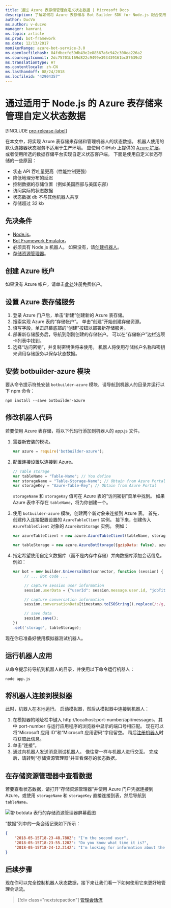 ```yaml
---
title: 通过 Azure 表存储管理自定义状态数据 | Microsoft Docs
description: 了解如何将 Azure 表存储与 Bot Builder SDK for Node.js 配合使用来保存和检索状态数据。
author: DucVo
ms.author: v-ducvo
manager: kamrani
ms.topic: article
ms.prod: bot-framework
ms.date: 12/13/2017
monikerRange: azure-bot-service-3.0
ms.openlocfilehash: 84fdbecfe59db49e2e88567a6c942c300ea226a2
ms.sourcegitcommit: 2dc75701b169d822c9499e393439161bc87639d2
ms.translationtype: HT
ms.contentlocale: zh-CN
ms.lasthandoff: 08/24/2018
ms.locfileid: "42904357"
---
```

# <a name="manage-custom-state-data-with-azure-table-storage-for-nodejs"></a>通过适用于 Node.js 的 Azure 表存储来管理自定义状态数据

[!INCLUDE [pre-release-label](../includes/pre-release-label-v3.md)]

在本文中，将实现 Azure 表存储来存储和管理机器人的状态数据。 机器人使用的默认连接器状态服务不适用于生产环境。 应使用 GitHub 上提供的 [Azure 扩展](https://www.npmjs.com/package/botbuilder-azure)，或者使用所选的数据存储平台实现自定义状态客户端。 下面是使用自定义状态存储的一些原因：

- 状态 API 吞吐量更高（性能控制更强）
- 降低地理分布的延迟
- 控制数据的存储位置（例如美国西部与美国东部）
- 访问实际的状态数据
- 状态数据 db 不与其他机器人共享
- 存储超过 32 kb

## <a name="prerequisites"></a>先决条件

- [Node.js](https://nodejs.org/en/)。
- [Bot Framework Emulator](~/bot-service-debug-emulator.md)。
- 必须具有 Node.js 机器人。 如果没有，请[创建机器人](bot-builder-nodejs-quickstart.md)。 
- [存储资源管理器](http://storageexplorer.com/)。

## <a name="create-azure-account"></a>创建 Azure 帐户
如果没有 Azure 帐户，请单击[此处](https://azure.microsoft.com/en-us/free/)注册免费帐户。

## <a name="set-up-the-azure-table-storage-service"></a>设置 Azure 表存储服务
1. 登录 Azure 门户后，单击“新建”创建新的 Azure 表存储。 
2. 搜索实现 Azure 表的“存储帐户”。 单击“创建”开始创建存储资源。 
3. 填写字段，单击屏幕底部的“创建”按钮以部署新存储服务。 
4. 部署新存储服务后，导航到刚刚创建的存储帐户。 可以在“存储帐户”边栏选项卡列表中找到。
4. 选择“访问密钥”，并复制密钥供将来使用。 机器人将使用存储帐户名称和密钥来调用存储服务以保存状态数据。

## <a name="install-botbuilder-azure-module"></a>安装 botbuilder-azure 模块

要从命令提示符处安装 `botbuilder-azure` 模块，请导航到机器人的目录并运行以下 npm 命令：

```nodejs
npm install --save botbuilder-azure
```

## <a name="modify-your-bot-code"></a>修改机器人代码

若要使用 Azure 表存储，将以下代码行添加到机器人的 app.js 文件。

1. 需要新安装的模块。

   ```javascript
   var azure = require('botbuilder-azure'); 
   ```

2. 配置连接设置以连接到 Azure。
   ```javascript
   // Table storage
   var tableName = "Table-Name"; // You define
   var storageName = "Table-Storage-Name"; // Obtain from Azure Portal
   var storageKey = "Azure-Table-Key"; // Obtain from Azure Portal
   ```
   `storageName` 和 `storageKay` 值可在 Azure 表的“访问密钥”菜单中找到。 如果 Azure 表中不存在 `tableName`，将为你创建一个。

3. 使用 `botbuilder-azure` 模块，创建两个新对象来连接到 Azure 表。 首先，创建传入连接配置设置的 `AzureTableClient` 实例。 接下来，创建传入 `AzureTableClient` 对象的 `AzureBotStorage` 实例。 例如：

   ```javascript
   var azureTableClient = new azure.AzureTableClient(tableName, storageName, storageKey);

   var tableStorage = new azure.AzureBotStorage({gzipData: false}, azureTableClient);
   ```

4. 指定希望使用自定义数据库（而不是内存中存储）并向数据库添加会话信息。 例如：

   ```javascript
   var bot = new builder.UniversalBot(connector, function (session) {
        // ... Bot code ...

        // capture session user information
        session.userData = {"userId": session.message.user.id, "jobTitle": "Senior Developer"};

        // capture conversation information  
        session.conversationData[timestamp.toISOString().replace(/:/g,"-")] = session.message.text;

        // save data
        session.save();
   })
   .set('storage', tableStorage);
   ```
现在你已准备好使用模拟器测试机器人。

## <a name="run-your-bot-app"></a>运行机器人应用

从命令提示符导航到机器人的目录，并使用以下命令运行机器人：

```nodejs
node app.js
```

## <a name="connect-your-bot-to-the-emulator"></a>将机器人连接到模拟器

此时，机器人在本地运行。 启动模拟器，然后从模拟器中连接到机器人：

1. 在模拟器的地址栏中键入 http://localhost:port-number/api/messages，其中 port-number 与运行应用程序的浏览器中显示的端口号相匹配。 现在可以将“Microsoft 应用 ID”和“Microsoft 应用密码”字段留空。 稍后[注册机器人](~/bot-service-quickstart-registration.md)时将获取此信息。
2. 单击“连接”。
3. 通过向机器人发送消息测试机器人。 像往常一样与机器人进行交互。 完成后，请转到“存储资源管理器”并查看保存的状态数据。

## <a name="view-data-in-storage-explorer"></a>在存储资源管理器中查看数据

若要查看状态数据，请打开“存储资源管理器”并使用 Azure 门户凭据连接到 Azure，或使用 `storageName` 和 `storageKey` 直接连接到表，然后导航到 `tableName`。 

![带 botdata 表行的存储资源管理器屏幕截图](~/media/bot-builder-nodejs-state-azure-table-storage/bot-builder-nodejs-state-azure-table-storage-query.png)

“数据”列中的一条会话记录如下所示：

```JSON
{
    "2018-05-15T18-23-48.780Z": "I'm the second user",
    "2018-05-15T18-23-55.120Z": "Do you know what time it is?",
    "2018-05-15T18-24-12.214Z": "I'm looking for information about the new process."
}
```

## <a name="next-step"></a>后续步骤

现在你可以完全控制机器人状态数据，接下来让我们看一下如何使用它来更好地管理会话流。

> [!div class="nextstepaction"]
> [管理会话流](bot-builder-nodejs-dialog-manage-conversation-flow.md)
